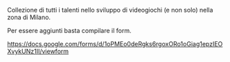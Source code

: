 Collezione di tutti i talenti nello sviluppo di videogiochi (e non solo) nella zona di Milano.

Per essere aggiunti basta compilare il form.

https://docs.google.com/forms/d/1oPMEo0deRgks6rgoxORo1oGiag1epzIEOXvykUNz1II/viewform
